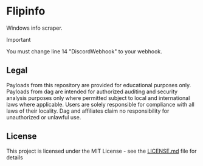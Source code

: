 # Flipinfo
Windows info scraper.

> [!IMPORTANT]
> You must change line 14 "DiscordWebhook" to your webhook.

## Legal
Payloads from this repository are provided for educational purposes only. Payloads from dag are intended for authorized auditing and security analysis purposes only where permitted subject to local and international laws where applicable. Users are solely responsible for compliance with all laws of their locality. Dag and affiliates claim no responsibility for unauthorized or unlawful use.

## License
This project is licensed under the MIT License - see the [LICENSE.md](LICENSE.md) file for details
